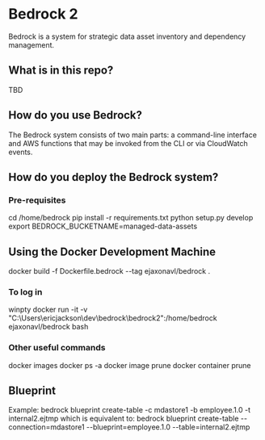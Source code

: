 # Bedrock 2

Bedrock is a system for strategic data asset inventory and dependency management. 

## What is in this repo?

TBD

## How do you use Bedrock?
The Bedrock system consists of two main parts: a command-line interface and AWS functions that may be invoked from the CLI or via CloudWatch events.

## How do you deploy the Bedrock system?
### Pre-requisites

cd /home/bedrock
pip install -r requirements.txt
python setup.py develop
export BEDROCK_BUCKETNAME=managed-data-assets

## Using the Docker Development Machine
docker build -f Dockerfile.bedrock --tag ejaxonavl/bedrock .

### To log in
winpty docker run -it -v "C:\Users\ericjackson\dev\bedrock\bedrock2":/home/bedrock ejaxonavl/bedrock bash

### Other useful commands
docker images
docker ps -a
docker image prune
docker container prune

## Blueprint
Example:
    bedrock blueprint create-table -c mdastore1 -b employee.1.0 -t internal2.ejtmp
which is equivalent to:
    bedrock blueprint create-table --connection=mdastore1 --blueprint=employee.1.0 --table=internal2.ejtmp

